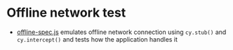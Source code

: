 # Offline network test

- [offline-spec.js](cypress/integration/offline-spec.js) emulates offline network connection using `cy.stub()` and `cy.intercept()` and tests how the application handles it

